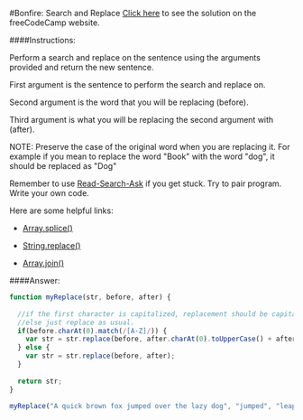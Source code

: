 #Bonfire: Search and Replace
<a href="http://freecodecamp.com/challenges/Bonfire:%20Search%20and%20Replace?solution=function%20myReplace(str%2C%20before%2C%20after)%20%7B%0A%20%20%0A%20%20%2F%2Fif%20the%20first%20character%20is%20capitalized%2C%20replacement%20should%20be%20capitalized%0A%20%20%2F%2Felse%20just%20replace%20as%20usual.%0A%20%20if(before.charAt(0).match(%2F%5BA-Z%5D%2F))%20%7B%0A%20%20%20%20var%20str%20%3D%20str.replace(before%2C%20after.charAt(0).toUpperCase()%20%2B%20after.substr(1))%0A%20%20%7D%20else%20%7B%20%20%20%20%0A%20%20%20%20var%20str%20%3D%20str.replace(before%2C%20after)%3B%0A%20%20%7D%0A%20%20%0A%20%20return%20str%3B%0A%7D%0A%0AmyReplace(%22A%20quick%20brown%20fox%20jumped%20over%20the%20lazy%20dog%22%2C%20%22jumped%22%2C%20%22leaped%22)%3B%0A" target="_blank">Click here</a> to see the solution on the freeCodeCamp website.


####Instructions:
<p class="wrappable negative-10">Perform a search and replace on the sentence using the arguments provided and return the new sentence.</p><p class="wrappable negative-10">First argument is the sentence to perform the search and replace on.</p><p class="wrappable negative-10">Second argument is the word that you will be replacing (before).</p><p class="wrappable negative-10">Third argument is what you will be replacing the second argument with (after).</p><p class="wrappable negative-10">NOTE: Preserve the case of the original word when you are replacing it. For example if you mean to replace the word &quot;Book&quot; with the word &quot;dog&quot;, it should be replaced as &quot;Dog&quot;</p><p class="wrappable negative-10">Remember to use <a href="//github.com/FreeCodeCamp/freecodecamp/wiki/How-to-get-help-when-you-get-stuck" target="_blank">Read-Search-Ask</a> if you get stuck. Try to pair program. Write your own code.</p><div class="negative-30-bottom"><div id="MDN-links"><p class="negative-10">Here are some helpful links:</p><div class="negative-10"><ul><li><a href="https://developer.mozilla.org/en-US/docs/Web/JavaScript/Reference/Global_Objects/Array/splice" target="_blank">Array.splice()</a></li></ul></div><div class="negative-10"><ul><li><a href="https://developer.mozilla.org/en-US/docs/Web/JavaScript/Reference/Global_Objects/String/replace" target="_blank">String.replace()</a></li></ul></div><div class="negative-10"><ul><li><a href="https://developer.mozilla.org/en-US/docs/Web/JavaScript/Reference/Global_Objects/Array/join" target="_blank">Array.join()</a></li></ul></div></div></div>


####Answer:
```javascript
function myReplace(str, before, after) {
  
  //if the first character is capitalized, replacement should be capitalized
  //else just replace as usual.
  if(before.charAt(0).match(/[A-Z]/)) {
    var str = str.replace(before, after.charAt(0).toUpperCase() + after.substr(1))
  } else {    
    var str = str.replace(before, after);
  }
  
  return str;
}

myReplace("A quick brown fox jumped over the lazy dog", "jumped", "leaped");

```